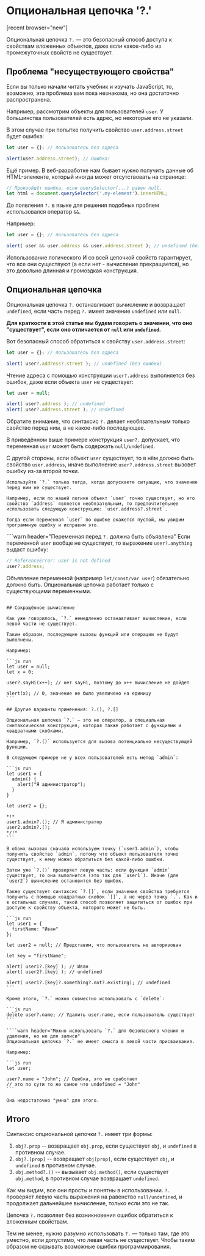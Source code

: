 
# Опциональная цепочка '?.'

[recent browser="new"]

Опциональная цепочка `?.` — это безопасный способ доступа к свойствам вложенных объектов, даже если какое-либо из промежуточных свойств не существует.

## Проблема "несуществующего свойства"

Если вы только начали читать учебник и изучать JavaScript, то, возможно, эта проблема вам пока незнакома, но она достаточно распространена.

Например, рассмотрим объекты для пользователей `user`. У большинства пользователей есть адрес, но некоторые его не указали. 

В этом случае при попытке получить свойство `user.address.street` будет ошибка:

```js run
let user = {}; // пользователь без адреса

alert(user.address.street); // Ошибка!
```

Ещё пример. В веб-разработке нам бывает нужно получить данные об HTML-элементе, который иногда может отсутствовать на странице:

```js run
// Произойдёт ошибка, если querySelector(...) равен null.
let html = document.querySelector('.my-element').innerHTML;
```

До появления `?.` в языке для решения подобных проблем использовался оператор `&&`.

Например:

```js run
let user = {}; // пользователь без адреса

alert( user && user.address && user.address.street ); // undefined (без ошибки)
```

Использование логического И со всей цепочкой свойств гарантирует, что все они существуют (а если нет - вычисление прекращается), но это довольно длинная и громоздкая конструкция.

## Опциональная цепочка

Опциональная цепочка `?.` останавливает вычисление и возвращает `undefined`, если часть перед `?.` имеет значение `undefined` или `null`.

**Для краткости в этой статье мы будем говорить о значении, что оно "существует", если оно отличается от `null` или `undefined`.**

Вот безопасный способ обратиться к свойству `user.address.street`:

```js run
let user = {}; // пользователь без адреса

alert( user?.address?.street ); // undefined (без ошибки)
```

Чтение адреса с помощью конструкции `user?.address` выполняется без ошибок, даже если объекта `user` не существует:

```js run
let user = null;

alert( user?.address ); // undefined
alert( user?.address.street ); // undefined
```

Обратите внимание, что синтаксис `?.` делает необязательным только свойство перед ним, а не какое-либо последующее.

В приведённом выше примере конструкция `user?.` допускает, что переменная `user` может быть содержать `null/undefined`.

С другой стороны, если объект `user` существует, то в нём должно быть свойство `user.address`, иначе выполнение `user?.address.street` вызовет ошибку из-за второй точки.

```warn header="Не злоупотребляйте опциональной цепочкой"
Используйте `?.` только тогда, когда допускаете ситуацию, что значение перед ним не существует.

Например, если по нашей логике объект `user` точно существует, но его свойство `address` является необязательным, то предпочтительнее использовать следующую конструкцию: `user.address?.street`.

Тогда если переменная `user` по ошибке окажется пустой, мы увидим программную ошибку и исправим это.
```

````warn header="Переменная перед `?.` должна быть объявлена"
Если переменной `user` вообще не существует, то выражение `user?.anything` выдаст ошибку:

```js run
// ReferenceError: user is not defined
user?.address;
```
Объявление переменной (например `let/const/var user`) обязательно должно быть. Опциональная цепочка работает только с существующими переменными.
````

## Сокращённое вычисление

Как уже говорилось, `?.` немедленно останавливает вычисление, если левой части не существует.

Таким образом, последующие вызовы функций или операции не будут выполнены.

Например:

```js run
let user = null;
let x = 0;

user?.sayHi(x++); // нет sayHi, поэтому до x++ вычисление не дойдет

alert(x); // 0, значение не было увеличено на единицу
```

## Другие варианты применения: ?.(), ?.[]

Опциональная цепочка `?.` — это не оператор, а специальная синтаксическая конструкция, которая также работает с функциями и квадратными скобками.

Например, `?.()` используется для вызова потенциально несуществующей функции.

В следующем примере не у всех пользователей есть метод `admin`:

```js run
let user1 = {
  admin() {
    alert("Я администратор");
  }
}

let user2 = {};

*!*
user1.admin?.(); // Я администратор
user2.admin?.();
*/!*
```

В обоих вызовах сначала используем точку (`user1.admin`), чтобы получить свойство `admin`, потому что объект пользователя точно существует, к нему можно обратиться без какой-либо ошибки.

Затем уже `?.()` проверяет левую часть: если функция `admin` существует, то она выполнится (это так для `user1`). Иначе (для `user2`) вычисление остановится без ошибок.

Также существует синтаксис `?.[]`, если значение свойства требуется получить с помощью квадратных скобок `[]`, а не через точку `.`. Как и в остальных случаях, такой способ позволяет защититься от ошибок при доступе к свойству объекта, которого может не быть.

```js run
let user1 = {
  firstName: "Иван"
};

let user2 = null; // Представим, что пользователь не авторизован

let key = "firstName";

alert( user1?.[key] ); // Иван
alert( user2?.[key] ); // undefined

alert( user1?.[key]?.something?.not?.existing); // undefined
```

Кроме этого, `?.` можно совместно использовать с `delete`:

```js run
delete user?.name; // Удалить user.name, если пользователь существует
```

````warn header="Можно использовать `?.` для безопасного чтения и удаления, но не для записи"
Опциональная цепочка `?.` не имеет смысла в левой части присваивания.

Например:

```js run
let user;

user?.name = "John"; // Ошибка, это не сработает
// это по сути то же самое что undefined = "John"
```

Она недостаточно "умна" для этого.
````

## Итого

Синтаксис опциональной цепочки `?.` имеет три формы:

1. `obj?.prop` -- возвращает `obj.prop`, если существует `obj`, и `undefined` в противном случае.
2. `obj?.[prop]` -- возвращает `obj[prop]`, если существует `obj`, и `undefined` в противном случае.
3. `obj.method?.()` -- вызывает `obj.method()`, если существует `obj.method`, в противном случае возвращает `undefined`.

Как мы видим, все они просты и понятны в использовании. `?.` проверяет левую часть выражения на равенство `null/undefined`, и продолжает дальнейшее вычисление, только если это не так.

Цепочка `?.` позволяет без возникновения ошибок обратиться к вложенным свойствам.

Тем не менее, нужно разумно использовать `?.` — только там, где это уместно, если допустимо, что левая часть не существует. Чтобы таким образом не скрывать возможные ошибки программирования.